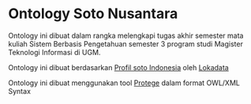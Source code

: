 Ontology Soto Nusantara
=======================

Ontology ini dibuat dalam rangka melengkapi tugas akhir semester mata kuliah Sistem Berbasis Pengetahuan 
semester 3 program studi Magister Teknologi Informasi di UGM.

Ontology ini dibuat berdasarkan [Profil soto Indonesia](https://public.tableau.com/profile/lokadata#!/vizhome/ProfilsotoIndonesiadesktop/ProfilsotoIndonesiadesktop) oleh [Lokadata](https://lokadata.id/)

Ontology ini dibuat menggunakan tool [Protege](https://protege.stanford.edu/) dalam format OWL/XML Syntax
